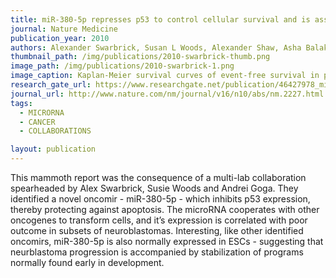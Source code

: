 ```yaml
---
title: miR-380-5p represses p53 to control cellular survival and is associated with poor outcome in MYCN-amplified neuroblastoma
journal: Nature Medicine
publication_year: 2010
authors: Alexander Swarbrick, Susan L Woods, Alexander Shaw, Asha Balakrishnan, Yuwei Phua, Akira Nguyen, Yvan Chanthery, Lionel Lim, Lesley J Ashton, Robert L Judson, Noelle Huskey, Robert Blelloch, Michelle Haber, Murray D Norris,Peter Lengyel, Christopher S Hackett, Thomas Preiss, Albert Chetcuti, Christopher S Sullivan, Eric G Marcusson, William Weiss,Noelle L'Etoile, Andrei Goga
thumbnail_path: /img/publications/2010-swarbrick-thumb.png
image_path: /img/publications/2010-swarbrick-1.png
image_caption: Kaplan-Meier survival curves of event-free survival in patients with MYCN amplification neuroblastoma, dividided in miR-380-5p high and low subgroups.
research_gate_url: https://www.researchgate.net/publication/46427978_miR-380-5p_represses_p53_to_control_cellular_survival_and_is_associated_with_poor_outcome_in_MYCN-amplified_neuroblastoma
journal_url: http://www.nature.com/nm/journal/v16/n10/abs/nm.2227.html
tags:
  - MICRORNA
  - CANCER
  - COLLABORATIONS

layout: publication
---
```

This mammoth report was the consequence of a multi-lab collaboration spearheaded by Alex Swarbrick, Susie Woods and Andrei Goga. They identified a novel oncomir - miR-380-5p - which inhibits p53 expression, thereby protecting against apoptosis. The microRNA cooperates with other oncogenes to transform cells, and it’s expression is correlated with poor outcome in subsets of neuroblastomas. Interesting, like other identified oncomirs, miR-380-5p is also normally expressed in ESCs - suggesting that neurblastoma progression is accompanied by stabilization of programs normally found early in development.